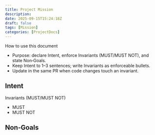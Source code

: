 ```yaml
---
title: Project Mission
description: 
date: 2025-09-15T15:24:18Z
draft: false
tags: [Mission]
categories: [ProjectDocs]
---
```


How to use this document
- Purpose: declare Intent, enforce Invariants (MUST/MUST NOT), and state Non‑Goals.
- Keep Intent to 1–3 sentences; write Invariants as enforceable bullets.
- Update in the same PR when code changes touch an invariant.

Intent
- 

Invariants (MUST/MUST NOT)
- MUST 
- MUST NOT 

Non‑Goals
- 
